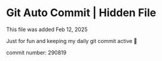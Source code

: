 # Git Auto Commit | Hidden File

This file was added Feb 12, 2025

Just for fun and keeping my daily git commit active 🤪

commit number: 290819
